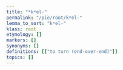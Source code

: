 ```yaml
---
title: "*kʷel-"
permalink: "/pie/root/kʷel-"
lemma_to_sort: "kʷel-"
klass: root
etymology: []
markers: []
synonyms: []
definitions: [["to turn (end-over-end)"]]
topics: []
---
```

